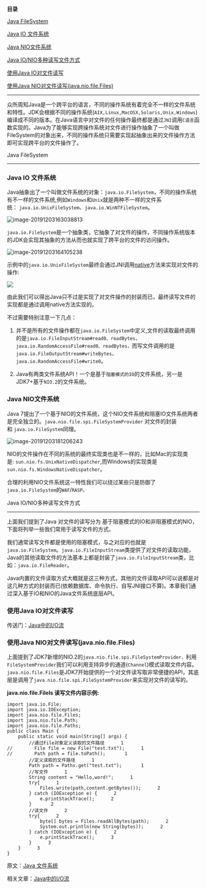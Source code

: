 **目录**

[Java FileSystem](#t0)

[Java IO 文件系统](#t1)

[Java NIO文件系统](#t2)

[Java IO/NIO多种读写文件方式](#t3)

[使用Java IO对文件读写](#t4)

[使用Java NIO对文件读写(java.nio.file.Files)](#t5)

* * *

众所周知Java是一个跨平台的语言，不同的操作系统有着完全不一样的文件系统和特性。JDK会根据不同的操作系统(`AIX,Linux,MacOSX,Solaris,Unix,Windows`)编译成不同的版本。在Java语言中对文件的任何操作最终都是通过`JNI`调用`C语言`函数实现的。Java为了能够实现跨操作系统对文件进行操作抽象了一个叫做FileSystem的对象出来，不同的操作系统只需要实现起抽象出来的文件操作方法即可实现跨平台的文件操作了。

Java FileSystem
---------------

### Java IO 文件系统

Java抽象出了一个叫做文件系统的对象：`java.io.FileSystem`，不同的操作系统有不一样的文件系统,例如`Windows`和`Unix`就是两种不一样的文件系统： `java.io.UnixFileSystem`、`java.io.WinNTFileSystem`。

![image-20191203163038813](https://imgconvert.csdnimg.cn/aHR0cHM6Ly9qYXZhc2VjLm9yZy9pbWFnZXMvaW1hZ2UtMjAxOTEyMDMxNjMwMzg4MTMucG5n?x-oss-process=image/format,png)

`java.io.FileSystem`是一个抽象类，它抽象了对文件的操作，不同操作系统版本的JDK会实现其抽象的方法从而也就实现了跨平台的文件的访问操作。

![image-20191203164105238](https://imgconvert.csdnimg.cn/aHR0cHM6Ly9qYXZhc2VjLm9yZy9pbWFnZXMvaW1hZ2UtMjAxOTEyMDMxNjQxMDUyMzgucG5n?x-oss-process=image/format,png)

示例中的`java.io.UnixFileSystem`最终会通过JNI调用[native](https://so.csdn.net/so/search?q=native&spm=1001.2101.3001.7020)方法来实现对文件的操作:

![](https://img-blog.csdnimg.cn/2020072223363422.png?x-oss-process=image/watermark,type_ZmFuZ3poZW5naGVpdGk,shadow_10,text_aHR0cHM6Ly9ibG9nLmNzZG4ubmV0L3FxXzM2MTE5MTky,size_16,color_FFFFFF,t_70)

由此我们可以得出Java只不过是实现了对文件操作的封装而已，最终读写文件的实现都是通过调用native方法实现的。

不过需要特别注意一下几点：

1.  并不是所有的文件操作都在`java.io.FileSystem`中定义,文件的读取最终调用的是`java.io.FileInputStream#read0、readBytes`、`java.io.RandomAccessFile#read0、readBytes，`而写文件调用的是`java.io.FileOutputStream#writeBytes`、`java.io.RandomAccessFile#write0`。
2.  Java有两类文件系统API！一个是基于`阻塞模式的IO`的文件系统，另一是JDK7+基于`NIO.2`的文件系统。

### Java NIO文件系统

Java 7提出了一个基于NIO的文件系统，这个NIO文件系统和阻塞IO文件系统两者是完全独立的。`java.nio.file.spi.FileSystemProvider` 对文件的封装和 `java.io.FileSystem`同理。

![image-20191203181206243](https://imgconvert.csdnimg.cn/aHR0cHM6Ly9qYXZhc2VjLm9yZy9pbWFnZXMvaW1hZ2UtMjAxOTEyMDMxODEyMDYyNDMucG5n?x-oss-process=image/format,png)

NIO的文件操作在不同的系统的最终实现类也是不一样的，比如Mac的实现类是: `sun.nio.fs.UnixNativeDispatcher`,而Windows的实现类是`sun.nio.fs.WindowsNativeDispatcher`。

合理的利用NIO文件系统这一特性我们可以绕过某些只是防御了`java.io.FileSystem`的`WAF`/`RASP。`

Java IO/NIO多种读写文件方式
-------------------

上面我们提到了Java 对文件的读写分为 基于阻塞模式的IO和非阻塞模式的NIO，下面将列举一些我们常用于读写文件的方式。

我们通常读写文件都是使用的阻塞模式，与之对应的也就是`java.io.FileSystem`。`java.io.FileInputStream`类提供了对文件的读取功能，Java的其他读取文件的方法基本上都是封装了`java.io.FileInputStream`类，比如：`java.io.FileReader`。

Java内置的文件读取方式大概就是这三种方式，其他的文件读取API可以说都是对这几种方式的封装而已(依赖数据库、命令执行、自写JNI接口不算)。本章我们通过深入基于IO和NIO的Java文件系统底层API。

### 使用Java IO对文件读写

传送门：[Java中的I/O流](https://xie1997.blog.csdn.net/article/details/107328377)

### 使用Java NIO对文件读写(java.nio.file.Files)

上面提到了JDK7新增的NIO.2的`java.nio.file.spi.FileSystemProvider，`利用`FileSystemProvider`我们可以利用支持异步的通道(`Channel`)模式读取文件内容。`java.nio.file.Files`是JDK7开始提供的一个对文件读写取非常便捷的API，其底层是调用了`java.nio.file.spi.FileSystemProvider`来实现对文件的读写的。

**java.nio.file.Filels 读写文件内容示例:**

```
import java.io.File;      
import java.io.IOException;      
import java.nio.file.Files;      
import java.nio.file.Path;      
import java.nio.file.Paths;       
public class Main {      
    public static void main(String[] args) {      
        //通过File对象定义读取的文件路径      1
//        File file = new File("test.txt");      1
//        Path path = file.toPath();       1
        //定义读取的文件路径      1
        Path path = Paths.get("test.txt");       1
        //写文件      1
        String content = "Hello,word!";      1
        try{      1
            Files.write(path,content.getBytes());      2
        } catch (IOException e) {      2
            e.printStackTrace();      2
        }       2
        //读文件      2
        try{      2
            byte[] bytes = Files.readAllBytes(path);      2
            System.out.println(new String(bytes));      2
        } catch (IOException e) {      2
            e.printStackTrace();      3
        }      3
    }      3
}
```


原文：[Java 文件系统](https://javasec.org/javase/FileSystem/)

相关文章：[Java中的I/O流](https://xie1997.blog.csdn.net/article/details/107328377)